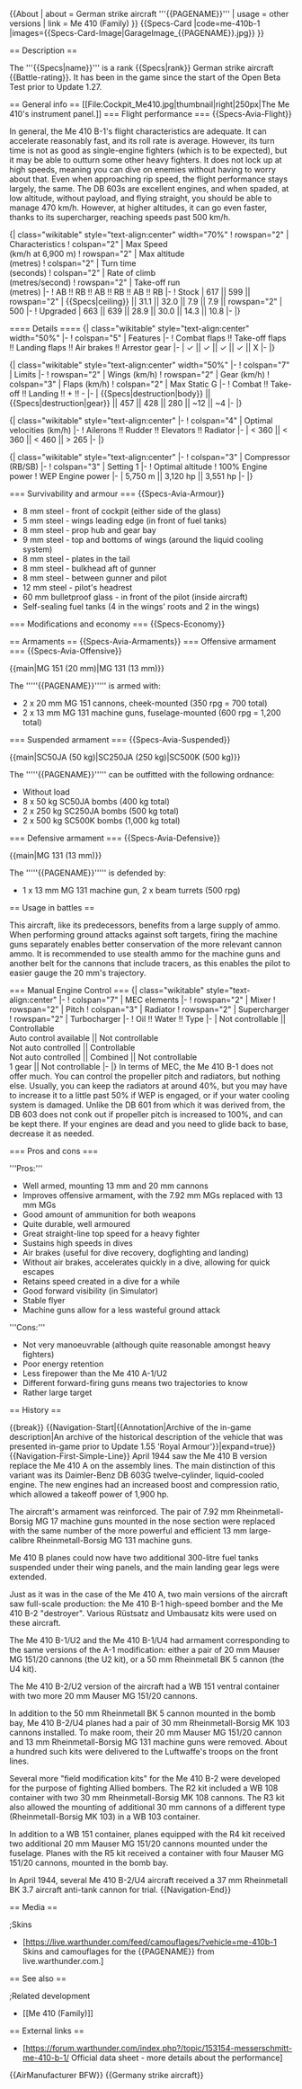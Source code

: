 {{About
| about = German strike aircraft '''{{PAGENAME}}'''
| usage = other versions
| link = Me 410 (Family)
}}
{{Specs-Card
|code=me-410b-1
|images={{Specs-Card-Image|GarageImage_{{PAGENAME}}.jpg}}
}}

== Description ==

<!-- ''In the description, the first part should be about the history of and the creation and combat usage of the aircraft, as well as its key features. In the second part, tell the reader about the aircraft in the game. Insert a screenshot of the vehicle, so that if the novice player does not remember the vehicle by name, he will immediately understand what kind of vehicle the article is talking about.'' -->

The '''{{Specs|name}}''' is a rank {{Specs|rank}} German strike aircraft {{Battle-rating}}. It has been in the game since the start of the Open Beta Test prior to Update 1.27.

== General info ==
[[File:Cockpit_Me410.jpg|thumbnail|right|250px|The Me 410's instrument panel.]]
=== Flight performance ===
{{Specs-Avia-Flight}}

<!-- ''Describe how the aircraft behaves in the air. Speed, manoeuvrability, acceleration and allowable loads - these are the most important characteristics of the vehicle.'' -->

In general, the Me 410 B-1's flight characteristics are adequate. It can accelerate reasonably fast, and its roll rate is average. However, its turn time is not as good as single-engine fighters (which is to be expected), but it may be able to outturn some other heavy fighters. It does not lock up at high speeds, meaning you can dive on enemies without having to worry about that. Even when approaching rip speed, the flight performance stays largely, the same. The DB 603s are excellent engines, and when spaded, at low altitude, without payload, and flying straight, you should be able to manage 470 km/h. However, at higher altitudes, it can go even faster, thanks to its supercharger, reaching speeds past 500 km/h.

{| class="wikitable" style="text-align:center" width="70%"
! rowspan="2" | Characteristics
! colspan="2" | Max Speed<br>(km/h at 6,900 m)
! rowspan="2" | Max altitude<br>(metres)
! colspan="2" | Turn time<br>(seconds)
! colspan="2" | Rate of climb<br>(metres/second)
! rowspan="2" | Take-off run<br>(metres)
|-
! AB !! RB !! AB !! RB !! AB !! RB
|-
! Stock
| 617 || 599 || rowspan="2" | {{Specs|ceiling}} || 31.1 || 32.0 || 7.9 || 7.9 || rowspan="2" | 500
|-
! Upgraded
| 663 || 639 || 28.9 || 30.0 || 14.3 || 10.8
|-
|}

==== Details ====
{| class="wikitable" style="text-align:center" width="50%"
|-
! colspan="5" | Features
|-
! Combat flaps !! Take-off flaps !! Landing flaps !! Air brakes !! Arrestor gear
|-
| ✓ || ✓ || ✓ || ✓ || X <!-- ✓ -->
|-
|}

{| class="wikitable" style="text-align:center" width="50%"
|-
! colspan="7" | Limits
|-
! rowspan="2" | Wings (km/h)
! rowspan="2" | Gear (km/h)
! colspan="3" | Flaps (km/h)
! colspan="2" | Max Static G
|-
! Combat !! Take-off !! Landing !! + !! -
|-
| {{Specs|destruction|body}} || {{Specs|destruction|gear}} || 457 || 428 || 280 || ~12 || ~4
|-
|}

{| class="wikitable" style="text-align:center"
|-
! colspan="4" | Optimal velocities (km/h)
|-
! Ailerons !! Rudder !! Elevators !! Radiator
|-
| < 360 || < 360 || < 460 || > 265
|-
|}

{| class="wikitable" style="text-align:center"
|-
! colspan="3" | Compressor (RB/SB)
|-
! colspan="3" | Setting 1
|-
! Optimal altitude
! 100% Engine power
! WEP Engine power
|-
| 5,750 m || 3,120 hp || 3,551 hp
|-
|}

=== Survivability and armour ===
{{Specs-Avia-Armour}}

<!-- ''Examine the survivability of the aircraft. Note how vulnerable the structure is and how secure the pilot is, whether the fuel tanks are armoured, etc. Describe the armour, if there is any, and also mention the vulnerability of other critical aircraft systems.'' -->

- 8 mm steel - front of cockpit (either side of the glass)
- 5 mm steel - wings leading edge (in front of fuel tanks)
- 8 mm steel - prop hub and gear bay
- 9 mm steel - top and bottoms of wings (around the liquid cooling system)
- 8 mm steel - plates in the tail
- 8 mm steel - bulkhead aft of gunner
- 8 mm steel - between gunner and pilot
- 12 mm steel - pilot's headrest
- 60 mm bulletproof glass - in front of the pilot (inside aircraft)
- Self-sealing fuel tanks (4 in the wings' roots and 2 in the wings)

=== Modifications and economy ===
{{Specs-Economy}}

== Armaments ==
{{Specs-Avia-Armaments}}
=== Offensive armament ===
{{Specs-Avia-Offensive}}

<!-- ''Describe the offensive armament of the aircraft, if any. Describe how effective the cannons and machine guns are in a battle, and also what belts or drums are better to use. If there is no offensive weaponry, delete this subsection.'' -->

{{main|MG 151 (20 mm)|MG 131 (13 mm)}}

The '''''{{PAGENAME}}''''' is armed with:

- 2 x 20 mm MG 151 cannons, cheek-mounted (350 rpg = 700 total)
- 2 x 13 mm MG 131 machine guns, fuselage-mounted (600 rpg = 1,200 total)

=== Suspended armament ===
{{Specs-Avia-Suspended}}

<!-- ''Describe the aircraft's suspended armament: additional cannons under the wings, bombs, rockets and torpedoes. This section is especially important for bombers and attackers. If there is no suspended weaponry remove this subsection.'' -->

{{main|SC50JA (50 kg)|SC250JA (250 kg)|SC500K (500 kg)}}

The '''''{{PAGENAME}}''''' can be outfitted with the following ordnance:

- Without load
- 8 x 50 kg SC50JA bombs (400 kg total)
- 2 x 250 kg SC250JA bombs (500 kg total)
- 2 x 500 kg SC500K bombs (1,000 kg total)

=== Defensive armament ===
{{Specs-Avia-Defensive}}

<!-- ''Defensive armament with turret machine guns or cannons, crewed by gunners. Examine the number of gunners and what belts or drums are better to use. If defensive weaponry is not available, remove this subsection.'' -->

{{main|MG 131 (13 mm)}}

The '''''{{PAGENAME}}''''' is defended by:

- 1 x 13 mm MG 131 machine gun, 2 x beam turrets (500 rpg)

== Usage in battles ==

<!-- ''Describe the tactics of playing in the aircraft, the features of using aircraft in a team and advice on tactics. Refrain from creating a "guide" - do not impose a single point of view, but instead, give the reader food for thought. Examine the most dangerous enemies and give recommendations on fighting them. If necessary, note the specifics of the game in different modes (AB, RB, SB).'' -->

This aircraft, like its predecessors, benefits from a large supply of ammo. When performing ground attacks against soft targets, firing the machine guns separately enables better conservation of the more relevant cannon ammo. It is recommended to use stealth ammo for the machine guns and another belt for the cannons that include tracers, as this enables the pilot to easier gauge the 20 mm's trajectory.

=== Manual Engine Control ===
{| class="wikitable" style="text-align:center"
|-
! colspan="7" | MEC elements
|-
! rowspan="2" | Mixer
! rowspan="2" | Pitch
! colspan="3" | Radiator
! rowspan="2" | Supercharger
! rowspan="2" | Turbocharger
|-
! Oil !! Water !! Type
|-
| Not controllable || Controllable<br>Auto control available || Not controllable<br>Not auto controlled || Controllable<br>Not auto controlled || Combined || Not controllable<br>1 gear || Not controllable
|-
|}
In terms of MEC, the Me 410 B-1 does not offer much. You can control the propeller pitch and radiators, but nothing else. Usually, you can keep the radiators at around 40%, but you may have to increase it to a little past 50% if WEP is engaged, or if your water cooling system is damaged. Unlike the DB 601 from which it was derived from, the DB 603 does not conk out if propeller pitch is increased to 100%, and can be kept there. If your engines are dead and you need to glide back to base, decrease it as needed.

=== Pros and cons ===

<!-- ''Summarise and briefly evaluate the vehicle in terms of its characteristics and combat effectiveness. Mark its pros and cons in the bulleted list. Try not to use more than 6 points for each of the characteristics. Avoid using categorical definitions such as "bad", "good" and the like - use substitutions with softer forms such as "inadequate" and "effective".'' -->

'''Pros:'''

- Well armed, mounting 13 mm and 20 mm cannons
- Improves offensive armament, with the 7.92 mm MGs replaced with 13 mm MGs
- Good amount of ammunition for both weapons
- Quite durable, well armoured
- Great straight-line top speed for a heavy fighter
- Sustains high speeds in dives
- Air brakes (useful for dive recovery, dogfighting and landing)
- Without air brakes, accelerates quickly in a dive, allowing for quick escapes
- Retains speed created in a dive for a while
- Good forward visibility (in Simulator)
- Stable flyer
- Machine guns allow for a less wasteful ground attack

'''Cons:'''

- Not very manoeuvrable (although quite reasonable amongst heavy fighters)
- Poor energy retention
- Less firepower than the Me 410 A-1/U2
- Different forward-firing guns means two trajectories to know
- Rather large target

== History ==

<!-- ''Describe the history of the creation and combat usage of the aircraft in more detail than in the introduction. If the historical reference turns out to be too long, take it to a separate article, taking a link to the article about the vehicle and adding a block "/History" (example: <nowiki>https://wiki.warthunder.com/(Vehicle-name)/History</nowiki>) and add a link to it here using the <code>main</code> template. Be sure to reference text and sources by using <code><nowiki><ref></ref></nowiki></code>, as well as adding them at the end of the article with <code><nowiki><references /></nowiki></code>. This section may also include the vehicle's dev blog entry (if applicable) and the in-game encyclopedia description (under <code><nowiki>=== In-game description ===</nowiki></code>, also if applicable).'' -->

{{break}}
{{Navigation-Start|{{Annotation|Archive of the in-game description|An archive of the historical description of the vehicle that was presented in-game prior to Update 1.55 'Royal Armour'}}|expand=true}}
{{Navigation-First-Simple-Line}}
April 1944 saw the Me 410 B version replace the Me 410 A on the assembly lines. The main distinction of this variant was its Daimler-Benz DB 603G twelve-cylinder, liquid-cooled engine. The new engines had an increased boost and compression ratio, which allowed a takeoff power of 1,900 hp.

The aircraft's armament was reinforced. The pair of 7.92 mm Rheinmetall-Borsig MG 17 machine guns mounted in the nose section were replaced with the same number of the more powerful and efficient 13 mm large-calibre Rheinmetall-Borsig MG 131 machine guns.

Me 410 B planes could now have two additional 300-litre fuel tanks suspended under their wing panels, and the main landing gear legs were extended.

Just as it was in the case of the Me 410 A, two main versions of the aircraft saw full-scale production: the Me 410 B-1 high-speed bomber and the Me 410 B-2 "destroyer". Various Rüstsatz and Umbausatz kits were used on these aircraft.

The Me 410 B-1/U2 and the Me 410 B-1/U4 had armament corresponding to the same versions of the A-1 modification: either a pair of 20 mm Mauser MG 151/20 cannons (the U2 kit), or a 50 mm Rheinmetall BK 5 cannon (the U4 kit).

The Me 410 B-2/U2 version of the aircraft had a WB 151 ventral container with two more 20 mm Mauser MG 151/20 cannons.

In addition to the 50 mm Rheinmetall BK 5 cannon mounted in the bomb bay, Me 410 B-2/U4 planes had a pair of 30 mm Rheinmetall-Borsig MK 103 cannons installed. To make room, their 20 mm Mauser MG 151/20 cannon and 13 mm Rheinmetall-Borsig MG 131 machine guns were removed. About a hundred such kits were delivered to the Luftwaffe's troops on the front lines.

Several more "field modification kits" for the Me 410 B-2 were developed for the purpose of fighting Allied bombers. The R2 kit included a WB 108 container with two 30 mm Rheinmetall-Borsig MK 108 cannons. The R3 kit also allowed the mounting of additional 30 mm cannons of a different type (Rheinmetall-Borsig MK 103) in a WB 103 container.

In addition to a WB 151 container, planes equipped with the R4 kit received two additional 20 mm Mauser MG 151/20 cannons mounted under the fuselage. Planes with the R5 kit received a container with four Mauser MG 151/20 cannons, mounted in the bomb bay.

In April 1944, several Me 410 B-2/U4 aircraft received a 37 mm Rheinmetall BK 3.7 aircraft anti-tank cannon for trial.
{{Navigation-End}}

== Media ==

<!-- ''Excellent additions to the article would be video guides, screenshots from the game, and photos.'' -->

;Skins

- [https://live.warthunder.com/feed/camouflages/?vehicle=me-410b-1 Skins and camouflages for the {{PAGENAME}} from live.warthunder.com.]

== See also ==

<!-- ''Links to the articles on the War Thunder Wiki that you think will be useful for the reader, for example:''
* ''reference to the series of the aircraft;''
* ''links to approximate analogues of other nations and research trees.'' -->

;Related development

- [[Me 410 (Family)]]

== External links ==

<!-- ''Paste links to sources and external resources, such as:''
* ''topic on the official game forum;''
* ''other literature.'' -->

- [https://forum.warthunder.com/index.php?/topic/153154-messerschmitt-me-410-b-1/ Official data sheet - more details about the performance]

{{AirManufacturer BFW}}
{{Germany strike aircraft}}
